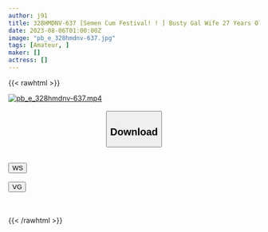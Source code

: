 ```yaml
---
author: j91
title: 328HMDNV-637 [Semen Cum Festival! ! ] Busty Gal Wife 27 Years Old. A Perverted Married Woman Who Drank Too Much Semen And Came To Shoot Is A Hardcore Fucking Hardcore 3P Continuous Cum Swallowing! ! [There Is Also A Vaginal Cum Shot]
date: 2023-08-06T01:00:00Z
image: "pb_e_328hmdnv-637.jpg"
tags: [Amateur, ]
maker: []
actress: []
---
```



{{< rawhtml >}}

<div class="video" data-videoid="1v112d9qkpxv">
    <a href="javascript:;">
        <img src="https://my.j91.asia/posts/pb_e_328hmdnv-637/pb_e_328hmdnv-637.jpg" width="WIDTH" height="HEIGHT" alt="pb_e_328hmdnv-637.mp4" loading="lazy">
    </a>
</div>

<script type="text/javascript" src="https://j91.asia/asset/on-demand-ws.js"></script>

<br>
  <link rel="stylesheet" href="https://j91.asia/asset/bs5.css">
  
  <center>
  <button class="btn btn-primary" type="button" data-bs-toggle="collapse" data-bs-target=".multi-collapse" aria-expanded="false" aria-controls="multiCollapseExample1 multiCollapseExample2"><h2>Download</h2></button></center>
</p>
<div class="row">
  <div class="col">
    <div class="collapse multi-collapse" id="multiCollapseExample1">
      <div class="card card-body">
	      	      <br>
<div class="buttons">  
<a href="https://wolfstream.tv/1v112d9qkpxv"><button class="btn-hover color-3"><i class="fa fa-download"></i> WS</button></a></div>
    </div>
  </div>
</div>
  <div class="col">
    <div class="collapse multi-collapse" id="multiCollapseExample2">
      <div class="card card-body">
	      <br>
<div class="buttons">
    <a href="https://vgembed.com/v/wP2050PKPe5dmy7"><button class="btn-hover color-9"><i class="fa fa-download"></i> VG</button></a></div>
<br><br>
      </div>
    </div>
  </div>
</div>

{{< /rawhtml >}}